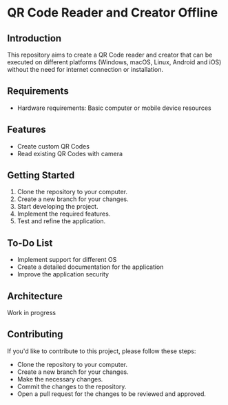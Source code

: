 **QR Code Reader and Creator Offline**
=====================================

**Introduction**
--------------

This repository aims to create a QR Code reader and creator that can be executed on different platforms (Windows, macOS, Linux, Android and iOS) without the need for internet connection or installation.

**Requirements**
------------

* Hardware requirements: Basic computer or mobile device resources

**Features**
------------

* Create custom QR Codes
* Read existing QR Codes with camera

**Getting Started**
------------------

1. Clone the repository to your computer.
2. Create a new branch for your changes.
3. Start developing the project.
4. Implement the required features.
5. Test and refine the application.

**To-Do List**
--------------

* Implement support for different OS
* Create a detailed documentation for the application
* Improve the application security

**Architecture**
--------------

Work in progress

**Contributing**
--------------

If you'd like to contribute to this project, please follow these steps:

* Clone the repository to your computer.
* Create a new branch for your changes.
* Make the necessary changes.
* Commit the changes to the repository.
* Open a pull request for the changes to be reviewed and approved.